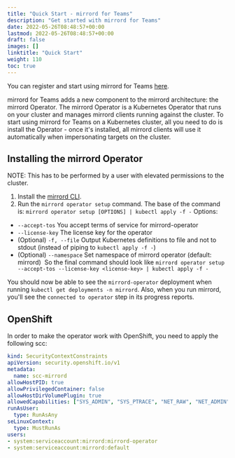 ```yaml
---
title: "Quick Start - mirrord for Teams"
description: "Get started with mirrord for Teams"
date: 2022-05-26T08:48:57+00:00
lastmod: 2022-05-26T08:48:57+00:00
draft: false
images: []
linktitle: "Quick Start"
weight: 110
toc: true
---
```


You can register and start using mirrord for Teams [here](https://app.metalbear.co/).

mirrord for Teams adds a new component to the mirrord architecture: the mirrord Operator. The mirrord Operator is a Kubernetes Operator that runs on your cluster and manages mirrord clients running against the cluster. To start using mirrord for Teams on a Kubernetes cluster, all you need to do is install the Operator - once it's installed, all mirrord clients will use it automatically when impersonating targets on the cluster.

## Installing the mirrord Operator
NOTE: This has to be performed by a user with elevated permissions to the cluster.

1. Install the [mirrord CLI](/docs/overview/quick-start/#cli-tool).
2. Run the `mirrord operator setup` command. The base of the command is:
​
`mirrord operator setup [OPTIONS] | kubectl apply -f -`
​
Options:
- `--accept-tos` 
        You accept terms of service for mirrord-operator
- `--license-key` 
        The license key for the operator
- (Optional) `-f, --file` 
        Output Kubernetes definitions to file and not to stdout (instead of piping to `kubectl apply -f -`)
- (Optional) `--namespace` 
        Set namespace of mirrord operator (default: mirrord)
​
So the final command should look like
​
`mirrord operator setup --accept-tos --license-key <license-key> | kubectl apply -f -`

You should now be able to see the `mirrord-operator` deployment when running `kubectl get deployments -n mirrord`. Also, when you run mirrord, you'll see the `connected to operator` step in its progress reports.

## OpenShift

In order to make the operator work with OpenShift, you need to apply the following scc:

```yaml
kind: SecurityContextConstraints
apiVersion: security.openshift.io/v1
metadata:
  name: scc-mirrord
allowHostPID: true
allowPrivilegedContainer: false
allowHostDirVolumePlugin: true
allowedCapabilities: ["SYS_ADMIN", "SYS_PTRACE", "NET_RAW", "NET_ADMIN"]
runAsUser:
  type: RunAsAny
seLinuxContext:
  type: MustRunAs
users:
- system:serviceaccount:mirrord:mirrord-operator
- system:serviceaccount:mirrord:default
```